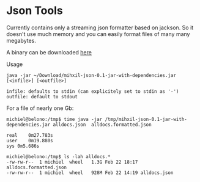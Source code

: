 Json Tools
==========

Currently contains only a streaming json formatter based on
jackson. So it doesn't use much memory and you can easily format files
of many many megabytes.

A binary can be downloaded [here](https://github.com/mihxil/mvn-repo/blob/master/releases/org/meeuw/mihxil-json/0.1/mihxil-json-0.1-jar-with-dependencies.jar)

Usage
```
java -jar ~/Download/mihxil-json-0.1-jar-with-dependencies.jar [<infile>] [<outfile>]

infile: defaults to stdin (can explicitely set to stdin as '-')
outfile: default to stdout
```

For a file of nearly one Gb:
```shell
michiel@belono:/tmp$ time java -jar /tmp/mihxil-json-0.1-jar-with-dependencies.jar alldocs.json  alldocs.formatted.json

real	0m27.783s
user	0m19.880s
sys	0m5.686s

michiel@belono:/tmp$ ls -lah alldocs.*
-rw-rw-r--  1 michiel  wheel   1.3G Feb 22 18:17 alldocs.formatted.json
-rw-rw-r--  1 michiel  wheel   928M Feb 22 14:19 alldocs.json
```
